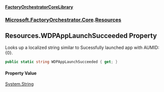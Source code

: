 #### [FactoryOrchestratorCoreLibrary](./FactoryOrchestratorCoreLibrary.md 'FactoryOrchestratorCoreLibrary')
### [Microsoft.FactoryOrchestrator.Core](./Microsoft-FactoryOrchestrator-Core.md 'Microsoft.FactoryOrchestrator.Core').[Resources](./Microsoft-FactoryOrchestrator-Core-Resources.md 'Microsoft.FactoryOrchestrator.Core.Resources')
## Resources.WDPAppLaunchSucceeded Property
Looks up a localized string similar to Sucessfully launched app with AUMID: {0}.  
```csharp
public static string WDPAppLaunchSucceeded { get; }
```
#### Property Value
[System.String](https://docs.microsoft.com/en-us/dotnet/api/System.String 'System.String')  
